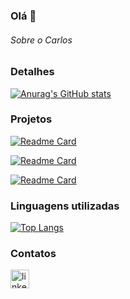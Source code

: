 ### Olá 👋

###### Sobre o Carlos

### Detalhes

[![Anurag's GitHub stats](https://github-readme-stats.vercel.app/api?username=carlosmontealto&show_icons=true&theme=dark)](https://github.com/anuraghazra/github-readme-stats)

### Projetos

[![Readme Card](https://github-readme-stats.vercel.app/api/pin/?username=carlosmontealto&repo=efood&theme=dark)](https://github.com/anuraghazra/github-readme-stats)

[![Readme Card](https://github-readme-stats.vercel.app/api/pin/?username=carlosmontealto&repo=clone-disneyplus&theme=dark)](https://github.com/anuraghazra/github-readme-stats)

[![Readme Card](https://github-readme-stats.vercel.app/api/pin/?username=carlosmontealto&repo=VendasCRUD&theme=dark)](https://github.com/anuraghazra/github-readme-stats)

### Linguagens utilizadas

[![Top Langs](https://github-readme-stats.vercel.app/api/top-langs/?username=carlosmontealto&layout=compact&theme=dark)](https://github.com/anuraghazra/github-readme-stats)

### Contatos

[<img src='https://img.shields.io/badge/LinkedIn-0077B5?style=for-the-badge&logo=linkedin&logoColor=white' alt='linkedin' height='30'>](https://linkedin.com/in/carlosmontealto)
